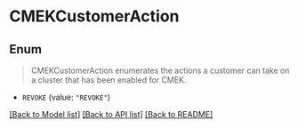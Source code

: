 # CMEKCustomerAction

## Enum
> CMEKCustomerAction enumerates the actions a customer can take on a cluster that has been enabled for CMEK.

* `REVOKE` (value: `"REVOKE"`)


[[Back to Model list]](../README.md#documentation-for-models) [[Back to API list]](../README.md#documentation-for-api-endpoints) [[Back to README]](../README.md)


